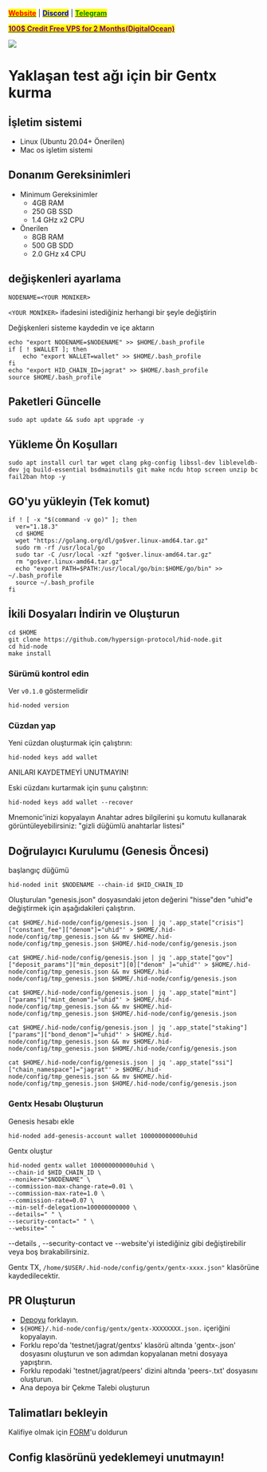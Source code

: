&#x20;                                                       [<mark style="color:red;">**Website**</mark>](https://nodeist.net/) | [<mark style="color:blue;">**Discord**</mark>](https://discord.gg/ypx7mJ6Zzb) | [<mark style="color:green;">**Telegram**</mark>](https://t.me/noodeist)

&#x20;                                     [<mark style="color:purple;">**100$ Credit Free VPS for 2 Months(DigitalOcean)**</mark>](https://www.digitalocean.com/?refcode=410c988c8b3e&utm_campaign=Referral_Invite&utm_medium=Referral_Program&utm_source=badge)

![](https://i.hizliresim.com/itxl39j.png)


# Yaklaşan test ağı için bir Gentx kurma

## İşletim sistemi
* Linux (Ubuntu 20.04+ Önerilen)
* Mac os işletim sistemi

## Donanım Gereksinimleri
* Minimum Gereksinimler
     * 4GB RAM
     * 250 GB SSD
     * 1.4 GHz x2 CPU
* Önerilen
     * 8GB RAM
     * 500 GB SDD
     * 2.0 GHz x4 CPU
## değişkenleri ayarlama
```
NODENAME=<YOUR MONIKER>
```
`<YOUR MONİKER>` ifadesini istediğiniz herhangi bir şeyle değiştirin

Değişkenleri sisteme kaydedin ve içe aktarın
```
echo "export NODENAME=$NODENAME" >> $HOME/.bash_profile
if [ ! $WALLET ]; then
	echo "export WALLET=wallet" >> $HOME/.bash_profile
fi
echo "export HID_CHAIN_ID=jagrat" >> $HOME/.bash_profile
source $HOME/.bash_profile
```
## Paketleri Güncelle
```
sudo apt update && sudo apt upgrade -y
```

## Yükleme Ön Koşulları
```
sudo apt install curl tar wget clang pkg-config libssl-dev libleveldb-dev jq build-essential bsdmainutils git make ncdu htop screen unzip bc fail2ban htop -y
```
## GO'yu yükleyin (Tek komut)
```
if ! [ -x "$(command -v go)" ]; then
  ver="1.18.3"
  cd $HOME
  wget "https://golang.org/dl/go$ver.linux-amd64.tar.gz"
  sudo rm -rf /usr/local/go
  sudo tar -C /usr/local -xzf "go$ver.linux-amd64.tar.gz"
  rm "go$ver.linux-amd64.tar.gz"
  echo "export PATH=$PATH:/usr/local/go/bin:$HOME/go/bin" >> ~/.bash_profile
  source ~/.bash_profile
fi
```
## İkili Dosyaları İndirin ve Oluşturun
```
cd $HOME
git clone https://github.com/hypersign-protocol/hid-node.git
cd hid-node
make install
```
### Sürümü kontrol edin
Ver `v0.1.0` göstermelidir
```
hid-noded version
```
### Cüzdan yap
Yeni cüzdan oluşturmak için çalıştırın:
```
hid-noded keys add wallet
```
ANILARI KAYDETMEYİ UNUTMAYIN!

Eski cüzdanı kurtarmak için şunu çalıştırın:
```
hid-noded keys add wallet --recover
```
Mnemonic'inizi kopyalayın
Anahtar adres bilgilerini şu komutu kullanarak görüntüleyebilirsiniz: "gizli düğümlü anahtarlar listesi"

## Doğrulayıcı Kurulumu (Genesis Öncesi)
başlangıç düğümü
```
hid-noded init $NODENAME --chain-id $HID_CHAIN_ID
```
Oluşturulan "genesis.json" dosyasındaki jeton değerini "hisse"den "uhid"e değiştirmek için aşağıdakileri çalıştırın.
```
cat $HOME/.hid-node/config/genesis.json | jq '.app_state["crisis"]["constant_fee"]["denom"]="uhid"' > $HOME/.hid-node/config/tmp_genesis.json && mv $HOME/.hid-node/config/tmp_genesis.json $HOME/.hid-node/config/genesis.json
```
```
cat $HOME/.hid-node/config/genesis.json | jq '.app_state["gov"]["deposit_params"]["min_deposit"][0]["denom" ]="uhid"' > $HOME/.hid-node/config/tmp_genesis.json && mv $HOME/.hid-node/config/tmp_genesis.json $HOME/.hid-node/config/genesis.json
```
```
cat $HOME/.hid-node/config/genesis.json | jq '.app_state["mint"]["params"]["mint_denom"]="uhid"' > $HOME/.hid-node/config/tmp_genesis.json && mv $HOME/.hid-node/config/tmp_genesis.json $HOME/.hid-node/config/genesis.json
```
```
cat $HOME/.hid-node/config/genesis.json | jq '.app_state["staking"]["params"]["bond_denom"]="uhid"' > $HOME/.hid-node/config/tmp_genesis.json && mv $HOME/.hid-node/config/tmp_genesis.json $HOME/.hid-node/config/genesis.json
```
```
cat $HOME/.hid-node/config/genesis.json | jq '.app_state["ssi"]["chain_namespace"]="jagrat"' > $HOME/.hid-node/config/tmp_genesis.json && mv $HOME/.hid-node/config/tmp_genesis.json $HOME/.hid-node/config/genesis.json
```

### Gentx Hesabı Oluşturun
Genesis hesabı ekle
```
hid-noded add-genesis-account wallet 100000000000uhid
```
Gentx oluştur
```
hid-noded gentx wallet 100000000000uhid \
--chain-id $HID_CHAIN_ID \
--moniker="$NODENAME" \
--commission-max-change-rate=0.01 \
--commission-max-rate=1.0 \
--commission-rate=0.07 \
--min-self-delegation=100000000000 \
--details=" " \
--security-contact=" " \
--website=" "
```
--details , --security-contact ve --website'yi istediğiniz gibi değiştirebilir veya boş bırakabilirsiniz.

Gentx TX, `/home/$USER/.hid-node/config/gentx/gentx-xxxx.json"` klasörüne kaydedilecektir.

## PR Oluşturun
- [Depoyu](https://github.com/hypersign-protocol/networks) forklayın.
- `${HOME}/.hid-node/config/gentx/gentx-XXXXXXXX.json.` içeriğini kopyalayın.
- Forklu repo'da 'testnet/jagrat/gentxs' klasörü altında 'gentx-<validator-name-with-out-spaces>.json' dosyasını oluşturun ve son adımdan kopyalanan metni dosyaya yapıştırın.
- Forklu repodaki 'testnet/jagrat/peers' dizini altında 'peers-<validator-name>.txt' dosyasını oluşturun.
- Ana depoya bir Çekme Talebi oluşturun

## Talimatları bekleyin
Kalifiye olmak için [FORM](https://app.fyre.hypersign.id/form/hidnet-validator-interest?referrer=ZWxhbmcuMjA5QGdtYWlsLmNvbQ==)'u doldurun

## Config klasörünü yedeklemeyi unutmayın!
